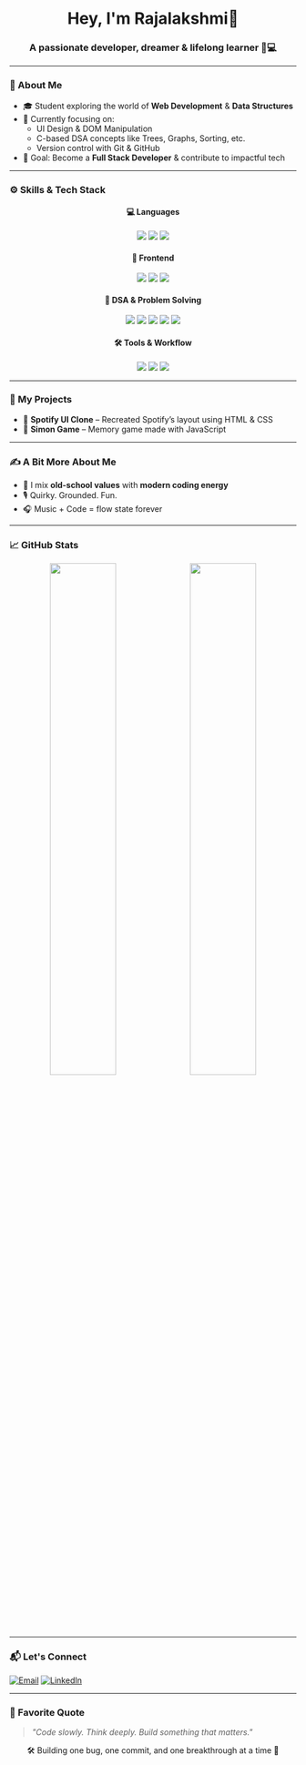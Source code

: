 <h1 align="center">Hey, I'm Rajalakshmi👋</h1>
<h3 align="center">A passionate developer, dreamer & lifelong learner 🧠💻</h3>

---

### 💫 About Me

- 🎓 Student exploring the world of **Web Development** & **Data Structures**
- 🌱 Currently focusing on:
  - UI Design & DOM Manipulation
  - C-based DSA concepts like Trees, Graphs, Sorting, etc.
  - Version control with Git & GitHub
- 🎯 Goal: Become a **Full Stack Developer** & contribute to impactful tech

---

### ⚙️ Skills & Tech Stack

<div align="center">

#### 💻 Languages
<img src="https://img.shields.io/badge/C-00599C?style=for-the-badge&logo=c&logoColor=white"/>
<img src="https://img.shields.io/badge/Python-3776AB?style=for-the-badge&logo=python&logoColor=white"/>
<img src="https://img.shields.io/badge/JavaScript-F7DF1E?style=for-the-badge&logo=javascript&logoColor=black"/>

#### 🎨 Frontend
<img src="https://img.shields.io/badge/HTML5-E34F26?style=for-the-badge&logo=html5&logoColor=white"/>
<img src="https://img.shields.io/badge/CSS3-1572B6?style=for-the-badge&logo=css3&logoColor=white"/>
<img src="https://img.shields.io/badge/JavaScript-F7DF1E?style=for-the-badge&logo=javascript&logoColor=black"/>

#### 🧠 DSA & Problem Solving
<img src="https://img.shields.io/badge/Arrays-FFA500?style=for-the-badge"/>
<img src="https://img.shields.io/badge/Linked_Lists-FF6347?style=for-the-badge"/>
<img src="https://img.shields.io/badge/Trees-32CD32?style=for-the-badge"/>
<img src="https://img.shields.io/badge/Graphs-1E90FF?style=for-the-badge"/>
<img src="https://img.shields.io/badge/Sorting_Algorithms-9370DB?style=for-the-badge"/>

#### 🛠️ Tools & Workflow
<img src="https://img.shields.io/badge/Git-F05032?style=for-the-badge&logo=git&logoColor=white"/>
<img src="https://img.shields.io/badge/GitHub-181717?style=for-the-badge&logo=github"/>
<img src="https://img.shields.io/badge/VS%20Code-007ACC?style=for-the-badge&logo=visual-studio-code"/>

</div>

---

### 📂 My Projects

- 🎵 **Spotify UI Clone** – Recreated Spotify’s layout using HTML & CSS
- 🧠 **Simon Game** – Memory game made with JavaScript

---

### ✍️ A Bit More About Me

- 🧠 I mix **old-school values** with **modern coding energy**  
- 🎙️ Quirky. Grounded. Fun.
- 🎧 Music + Code = flow state forever

---

### 📈 GitHub Stats

<p align="center">
  <img src="https://github-readme-stats.vercel.app/api?username=Raji1009&show_icons=true&theme=github_dark" width="48%" />
  <img src="https://github-readme-streak-stats.herokuapp.com?user=Raji1009&theme=github-dark&date_format=M%20j%5B%2C%20Y%5D" width="48%" />
</p>

---

### 📬 Let's Connect

<p align="left">
  <a href="mailto:lavanis7u@gmail.com"><img alt="Email" src="https://img.shields.io/badge/Email-D14836?style=for-the-badge&logo=gmail&logoColor=white" /></a>
  <a href="https://www.linkedin.com/in/rajalakshmir10/"><img alt="LinkedIn" src="https://img.shields.io/badge/LinkedIn-0077B5?style=for-the-badge&logo=linkedin&logoColor=white" /></a>
</p>

---

### 💬 Favorite Quote

> *"Code slowly. Think deeply. Build something that matters."*

<p align="center">🛠️ Building one bug, one commit, and one breakthrough at a time 🚀</p>

